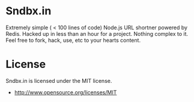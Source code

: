 Sndbx.in
=======

Extremely simple ( < 100 lines of code) Node.js URL shortner powered by Redis. Hacked up in less than an hour for a project. Nothing complex to it. Feel free to fork, hack, use, etc to your hearts content.

License
======
Sndbx.in is licensed under the MIT license.

- http://www.opensource.org/licenses/MIT
